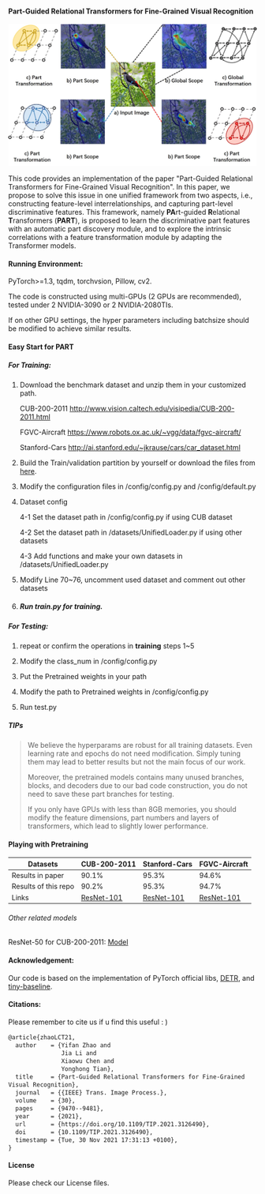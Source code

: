 #### Part-Guided Relational Transformers for Fine-Grained Visual Recognition

![](https://github.com/iCVTEAM/PART/blob/master/figs/motivation.jpg)

This code provides an implementation of the paper "Part-Guided Relational Transformers for Fine-Grained Visual Recognition".  In this paper, we propose to solve this issue in one unified framework from two aspects, i.e., constructing feature-level interrelationships, and capturing part-level discriminative features. This framework, namely **PA**rt-guided **R**elational **T**ransformers (**PART**), is proposed to learn the discriminative part features with an automatic part discovery module, and to explore the intrinsic correlations with a feature transformation module by adapting the Transformer models.

#### Running Environment:

PyTorch>=1.3, tqdm, torchvsion, Pillow, cv2.

The code is constructed using multi-GPUs (2 GPUs are recommended), tested under 2 NVIDIA-3090 or 2 NVIDIA-2080TIs.

If on other GPU settings, the hyper parameters including batchsize should be modified to achieve similar results.

#### Easy Start for PART

##### For Training:

1. Download the benchmark dataset and unzip them in your customized path.

   CUB-200-2011 http://www.vision.caltech.edu/visipedia/CUB-200-2011.html

   FGVC-Aircraft https://www.robots.ox.ac.uk/~vgg/data/fgvc-aircraft/

   Stanford-Cars http://ai.stanford.edu/~jkrause/cars/car_dataset.html

2. Build the Train/validation partition by yourself or download the files from [here](http://cvteam.net/projects/2021/Gard/dataset_split.zip). 

3. Modify the configuration files in /config/config.py and /config/default.py

4. Dataset config

   4-1 Set the dataset path in /config/config.py  if using CUB dataset

   4-2 Set  the dataset path in /datasets/UnifiedLoader.py if using other datasets

   4-3 Add functions and make your own datasets in  /datasets/UnifiedLoader.py

5. Modify Line 70~76, uncomment used dataset  and comment out other datasets

6. ##### Run train.py for training.

##### For Testing:

1. repeat or confirm the operations in **training** steps 1~5

2. Modify the class_num in /config/config.py

3. Put the Pretrained weights in your path

4. Modify the path to Pretrained weights in /config/config.py

5. Run test.py 



##### TIPs

> We believe the hyperparams are robust for all training datasets. Even learning rate and epochs do not need modification. Simply tuning them may lead to better results but not the main focus of our work.
>
> Moreover, the pretrained models contains many unused branches, blocks, and decoders due to our bad code construction, you do not need to save these part branches for testing. 
>
> If you only have GPUs with less than 8GB memories, you should modify the feature dimensions, part numbers and layers of transformers, which lead to slightly lower performance.

#### Playing with Pretraining

| Datasets             | CUB-200-2011                                                 | Stanford-Cars                                                | FGVC-Aircraft                                                |
| -------------------- | ------------------------------------------------------------ | ------------------------------------------------------------ | ------------------------------------------------------------ |
| Results in paper     | 90.1%                                                        | 95.3%                                                        | 94.6%                                                        |
| Results of this repo | 90.2%                                                        | 95.3%                                                        | 94.7%                                                        |
| Links                | [ResNet-101](https://drive.google.com/file/d/17vnA--_yW__jq1hI0g3JS9pDLcC7rUtP/view?usp=sharing) | [ResNet-101](https://drive.google.com/file/d/1ybaZzXSitOqapchAysLLpqE-NR4odV8U/view?usp=sharing) | [ResNet-101](https://drive.google.com/file/d/1YmCGD0X3fM-wnrFd3Me2u2rPfZvQ_Ai_/view?usp=sharing) |

###### Other related models

ResNet-50 for CUB-200-2011: [Model](https://drive.google.com/file/d/1bi5X0otF214mNizGcjCLbixiE-pHeLCZ/view?usp=sharing)



#### Acknowledgement:

Our code is based on the implementation of PyTorch official libs, [DETR](https://github.com/facebookresearch/detr), and [tiny-baseline](https://github.com/lulujianjie/person-reid-tiny-baseline).

#### Citations:

Please remember to cite us if u find this useful : )

```
@article{zhaoLCT21,
  author    = {Yifan Zhao and
               Jia Li and
               Xiaowu Chen and
               Yonghong Tian},
  title     = {Part-Guided Relational Transformers for Fine-Grained Visual Recognition},
  journal   = {{IEEE} Trans. Image Process.},
  volume    = {30},
  pages     = {9470--9481},
  year      = {2021},
  url       = {https://doi.org/10.1109/TIP.2021.3126490},
  doi       = {10.1109/TIP.2021.3126490},
  timestamp = {Tue, 30 Nov 2021 17:31:13 +0100},
}
```

#### License

Please check our License files.
